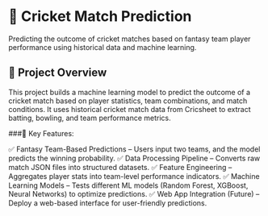 # 🏏 Cricket Match Prediction
Predicting the outcome of cricket matches based on fantasy team player performance using historical data and machine learning.

## 🚀 Project Overview
This project builds a machine learning model to predict the outcome of a cricket match based on player statistics, team combinations, and match conditions.
It uses historical cricket match data from Cricsheet to extract batting, bowling, and team performance metrics.

###📌 Key Features:

✅ Fantasy Team-Based Predictions – Users input two teams, and the model predicts the winning probability.
✅ Data Processing Pipeline – Converts raw match JSON files into structured datasets.
✅ Feature Engineering – Aggregates player stats into team-level performance indicators.
✅ Machine Learning Models – Tests different ML models (Random Forest, XGBoost, Neural Networks) to optimize predictions.
✅ Web App Integration (Future) – Deploy a web-based interface for user-friendly predictions.
